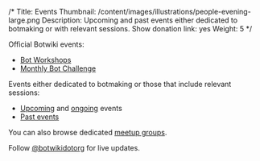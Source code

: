 /*
Title: Events
Thumbnail: /content/images/illustrations/people-evening-large.png
Description: Upcoming and past events either dedicated to botmaking or with relevant sessions.
Show donation link: yes
Weight: 5
*/

Official Botwiki events:

- [Bot Workshops](/bot-workshops)
- [Monthly Bot Challenge](/monthly-bot-challenge)

Events either dedicated to botmaking or those that include relevant sessions:

- [Upcoming](/tag/event+upcoming) and [ongoing](/tag/event+ongoing) events
- [Past events](/tag/event+archived)

You can also browse dedicated [meetup groups](/events/meetups).



Follow [@botwikidotorg](https://twitter.com/botwikidotorg) for live updates.
